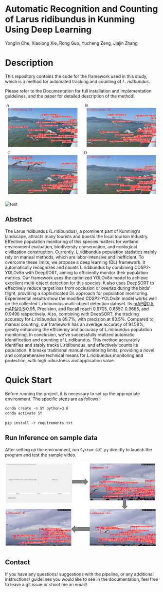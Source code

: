 # Automatic Recognition and Counting of Larus ridibundus in Kunming Using Deep Learning

Yonglin Che, Xiaolong Xie, Rong Guo, Yucheng Zeng, Jiajin Zhang

# Description

This repository contains the code for the framework used in this study, which is a method for automated tracking and counting of *L. ridibundus*.

Please refer to the Documentation for full installation and implementation guidelines, and the paper for detailed description of the method!

![image-20250617075833884](https://raw.githubusercontent.com/cheyonglin/images/main/image-20250617075833884.png)



![test](https://raw.githubusercontent.com/cheyonglin/images/main/test.gif)

## Abstract

The Larus ridibundus (L.ridibundus), a prominent part of Kunming's landscape, attracts many tourists and boosts the local tourism industry. Effective population monitoring of this species matters for wetland environment evaluation, biodiversity conservation, and ecological civilization construction. Currently, L.ridibundus population statistics mainly rely on manual methods, which are labor-intensive and inefficient. To overcome these limits, we propose a deep learning (DL) framework. It automatically recognizes and counts L.ridibundus by combining CDSP2-YOLOv8n with DeepSORT, aiming to efficiently monitor their population metrics. Our framework uses the optimized YOLOv8n model to achieve excellent multi-object detection for this species. It also uses DeepSORT to effectively reduce target loss from occlusion or overlap during the birds' flight, providing a sophisticated DL approach for population monitoring. Experimental results show the modified CDSP2-YOLOv8n model works well on the collected L.ridibundus multi-object detection dataset. Its mAP@0.5, mAP@0.5:0.95, Precision, and Recall reach 0.9705, 0.6557, 0.9685, and 0.9496 respectively. Also, combining with DeepSORT, the tracking accuracy for L.ridibundus is 89.7%, with precision at 83.5%. Compared to manual counting, our framework has an average accuracy of 91.58%, greatly enhancing the efficiency and accuracy of L.ridibundus population monitoring. In conclusion, we've successfully realized automatic identification and counting of L.ridibundus. This method accurately identifies and stably tracks L.ridibundus, and effectively counts its population. It breaks traditional manual monitoring limits, providing a novel and comprehensive technical means for L.ridibundus monitoring and protection, with high robustness and application value.

# Quick Start

Before running the project, it is necessary to set up the appropriate environment. The specific steps are as follows:

```
conda create -n SY python=3.8
conda activate SY

pip install -r requirements.txt
```

## Run Inference on sample data

After setting up the environment, run `System_GUI.py` directly to launch the program and test the sample video.

![image-20250617080038712](https://raw.githubusercontent.com/cheyonglin/images/main/image-20250617080038712.png)

## Contact

If you have any questions/ suggestions with the pipeline, or any additional instructions/ guidelines you would like to see in the documentation, feel free to leave a git issue or shoot me an email!

